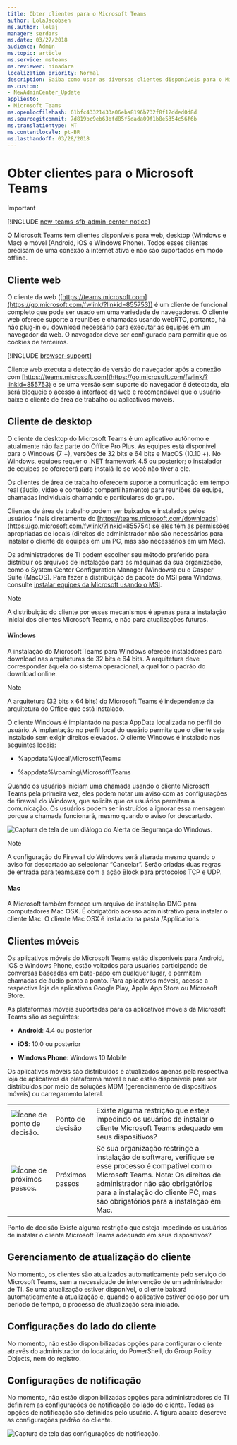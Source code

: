 ```yaml
---
title: Obter clientes para o Microsoft Teams
author: LolaJacobsen
ms.author: lolaj
manager: serdars
ms.date: 03/27/2018
audience: Admin
ms.topic: article
ms.service: msteams
ms.reviewer: ninadara
localization_priority: Normal
description: Saiba como usar as diversos clientes disponíveis para o Microsoft Teams, incluindo web, desktop (Windows e Mac) e móvel (Android, iOS e Windows Phone).
ms.custom:
- NewAdminCenter_Update
appliesto:
- Microsoft Teams
ms.openlocfilehash: 61bfc43321433a06eba8196b732f8f12dded0d8d
ms.sourcegitcommit: 7d819bc9eb63bfd85f5dada09f1b8e5354c56f6b
ms.translationtype: MT
ms.contentlocale: pt-BR
ms.lasthandoff: 03/28/2018
---
```

<a name="get-clients-for-microsoft-teams"></a>Obter clientes para o Microsoft Teams 
===========================
> [!IMPORTANT]
> [!INCLUDE [new-teams-sfb-admin-center-notice](includes/new-teams-sfb-admin-center-notice.md)]

O Microsoft Teams tem clientes disponíveis para web, desktop (Windows e Mac) e móvel (Android, iOS e Windows Phone). Todos esses clientes precisam de uma conexão à internet ativa e não são suportados em modo offline.

<a name="web-client"></a>Cliente web 
----------

O cliente da web ([https://teams.microsoft.com](https://go.microsoft.com/fwlink/?linkid=855753)) é um cliente de funcional completo que pode ser usado em uma variedade de navegadores. O cliente web oferece suporte a reuniões e chamadas usando webRTC, portanto, há não plug-in ou download necessário para executar as equipes em um navegador da web. O navegador deve ser configurado para permitir que os cookies de terceiros. 

[!INCLUDE [browser-support](includes/browser-support.md)]

Cliente web executa a detecção de versão do navegador após a conexão com [https://teams.microsoft.com](https://go.microsoft.com/fwlink/?linkid=855753) e se uma versão sem suporte do navegador é detectada, ela será bloqueie o acesso à interface da web e recomendável que o usuário baixe o cliente de área de trabalho ou aplicativos móveis.

<a name="desktop-client"></a>Cliente de desktop
--------------

O cliente de desktop do Microsoft Teams é um aplicativo autônomo e atualmente não faz parte do Office Pro Plus. As equipes está disponível para o Windows (7 +), versões de 32 bits e 64 bits e MacOS (10.10 +). No Windows, equipes requer o .NET framework 4.5 ou posterior; o instalador de equipes se oferecerá para instalá-lo se você não tiver a ele. 

Os clientes de área de trabalho oferecem suporte a comunicação em tempo real (áudio, vídeo e conteúdo compartilhamento) para reuniões de equipe, chamadas individuais chamando e particulares do grupo.

Clientes de área de trabalho podem ser baixados e instalados pelos usuários finais diretamente do [https://teams.microsoft.com/downloads](https://go.microsoft.com/fwlink/?linkid=855754) se eles têm as permissões apropriadas de locais (direitos de administrador não são necessários para instalar o cliente de equipes em um PC, mas são necessários em um Mac).

Os administradores de TI podem escolher seu método preferido para distribuir os arquivos de instalação para as máquinas da sua organização, como o System Center Configuration Manager (Windows) ou o Casper Suite (MacOS). Para fazer a distribuição de pacote do MSI para Windows, consulte [instalar equipes da Microsoft usando o MSI](msi-deployment.md).

> [!NOTE]
> A distribuição do cliente por esses mecanismos é apenas para a instalação inicial dos clientes Microsoft Teams, e não para atualizações futuras.


#### <a name="windows"></a>Windows

A instalação do Microsoft Teams para Windows oferece instaladores para download nas arquiteturas de 32 bits e 64 bits. A arquitetura deve corresponder àquela do sistema operacional, a qual for o padrão do download online.



> [!NOTE]
> A arquitetura (32 bits x 64 bits) do Microsoft Teams é independente da arquitetura do Office que está instalado.

O cliente Windows é implantado na pasta AppData localizada no perfil do usuário. A implantação no perfil local do usuário permite que o cliente seja instalado sem exigir direitos elevados. O cliente Windows é instalado nos seguintes locais:

-   %appdata%\\local\\Microsoft\\Teams

-   %appdata%\\roaming\\Microsoft\\Teams

Quando os usuários iniciam uma chamada usando o cliente Microsoft Teams pela primeira vez, eles podem notar um aviso com as configurações de firewall do Windows, que solicita que os usuários permitam a comunicação. Os usuários podem ser instruídos a ignorar essa mensagem porque a chamada funcionará, mesmo quando o aviso for descartado.

![Captura de tela de um diálogo do Alerta de Segurança do Windows.](media/Get_clients_for_Microsoft_Teams_image3.png)


> [!NOTE]
> A configuração do Firewall do Windows será alterada mesmo quando o aviso for descartado ao selecionar “Cancelar”. Serão criadas duas regras de entrada para teams.exe com a ação Block para protocolos TCP e UDP.

#### <a name="mac"></a>Mac

A Microsoft também fornece um arquivo de instalação DMG para computadores Mac OSX. É obrigatório acesso administrativo para instalar o cliente Mac. O cliente Mac OSX é instalado na pasta /Applications.


<a name="mobile-clients"></a>Clientes móveis
--------------

Os aplicativos móveis do Microsoft Teams estão disponíveis para Android, iOS e Windows Phone, estão voltados para usuários participando de conversas baseadas em bate-papo em qualquer lugar, e permitem chamadas de áudio ponto a ponto. Para aplicativos móveis, acesse a respectiva loja de aplicativos Google Play, Apple App Store ou Microsoft Store.

As plataformas móveis suportadas para os aplicativos móveis da Microsoft Teams são as seguintes:

-   **Android**: 4.4 ou posterior

-   **iOS**: 10.0 ou posterior

-   **Windows Phone**: Windows 10 Mobile

Os aplicativos móveis são distribuídos e atualizados apenas pela respectiva loja de aplicativos da plataforma móvel e não estão disponíveis para ser distribuídos por meio de soluções MDM (gerenciamento de dispositivos móveis) ou carregamento lateral.


| | | |
|---------|---------|---------|
|![Ícone de ponto de decisão.](media/Get_clients_for_Microsoft_Teams_image4.png)      |Ponto de decisão         |Existe alguma restrição que esteja impedindo os usuários de instalar o cliente Microsoft Teams adequado em seus dispositivos?         |
|![Ícone de próximos passos.](media/Get_clients_for_Microsoft_Teams_image5.png)     |Próximos passos         |Se sua organização restringe a instalação de software, verifique se esse processo é compatível com o Microsoft Teams. Nota: Os direitos de administrador não são obrigatórios para a instalação do cliente PC, mas são obrigatórios para a instalação em Mac.         |


  <span id="_Hlk477176062" class="anchor"></span>  Ponto de decisão  Existe alguma restrição que esteja impedindo os usuários de instalar o cliente Microsoft Teams adequado em seus dispositivos?

<a name="client-update-management"></a>Gerenciamento de atualização do cliente
------------------------

No momento, os clientes são atualizados automaticamente pelo serviço do Microsoft Teams, sem a necessidade de intervenção de um administrador de TI. Se uma atualização estiver disponível, o cliente baixará automaticamente a atualização e, quando o aplicativo estiver ocioso por um período de tempo, o processo de atualização será iniciado.

<a name="client-side-configurations"></a>Configurações do lado do cliente
---------------------------

No momento, não estão disponibilizadas opções para configurar o cliente através do administrador do locatário, do PowerShell, do Group Policy Objects, nem do registro.

<a name="notification-settings"></a>Configurações de notificação
----------------------------

No momento, não estão disponibilizadas opções para administradores de TI definirem as configurações de notificação do lado do cliente. Todas as opções de notificação são definidas pelo usuário. A figura abaixo descreve as configurações padrão do cliente.

![Captura de tela das configurações de notificação.](media/Get_clients_for_Microsoft_Teams_image6.png)
